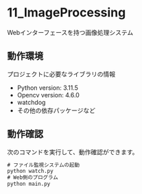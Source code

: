 # 11_ImageProcessing
Webインターフェースを持つ画像処理システム

## 動作環境

プロジェクトに必要なライブラリの情報

* Python version: 3.11.5
* Opencv version: 4.6.0
* watchdog
* その他の依存パッケージなど

## 動作確認

次のコマンドを実行して、動作確認ができます。

```cmd
# ファイル監視システムの起動
python watch.py
# Web側のプログラム
python main.py
```

